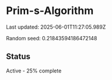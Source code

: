 # Prim-s-Algorithm

Last updated: 2025-06-01T11:27:05.989Z

Random seed: 0.21843594186472148

## Status

Active - 25% complete